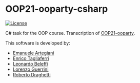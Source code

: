 # OOP21-ooparty-csharp
[![License](https://img.shields.io/badge/License-EPL_2.0-blue.svg)](https://opensource.org/licenses/EPL-2.0)

C# task for the OOP course. Transcription of [OOP21-ooparty](https://github.com/EmanueleArte/OOP21-ooparty).

This software is developed by:
- [Emanuele Artegiani](https://github.com/EmanueleArte)
- [Enrico Tagliaferri](https://github.com/Erro48)
- [Leonardo Beleffi](https://github.com/LeonardoBeleffi)
- [Lorenzo Guerrini](https://github.com/Giova29)
- [Roberto Draghetti](https://github.com/it-is-drake)
